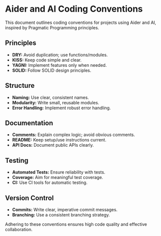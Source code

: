 # Aider and AI Coding Conventions

This document outlines coding conventions for projects using Aider and AI, inspired by Pragmatic Programming principles.

## Principles

- **DRY:** Avoid duplication; use functions/modules.
- **KISS:** Keep code simple and clear.
- **YAGNI:** Implement features only when needed.
- **SOLID:** Follow SOLID design principles.

## Structure

- **Naming:** Use clear, consistent names.
- **Modularity:** Write small, reusable modules.
- **Error Handling:** Implement robust error handling.

## Documentation

- **Comments:** Explain complex logic; avoid obvious comments.
- **README:** Keep setup/use instructions current.
- **API Docs:** Document public APIs clearly.

## Testing

- **Automated Tests:** Ensure reliability with tests.
- **Coverage:** Aim for meaningful test coverage.
- **CI:** Use CI tools for automatic testing.

## Version Control

- **Commits:** Write clear, imperative commit messages.
- **Branching:** Use a consistent branching strategy.

Adhering to these conventions ensures high code quality and effective collaboration.
